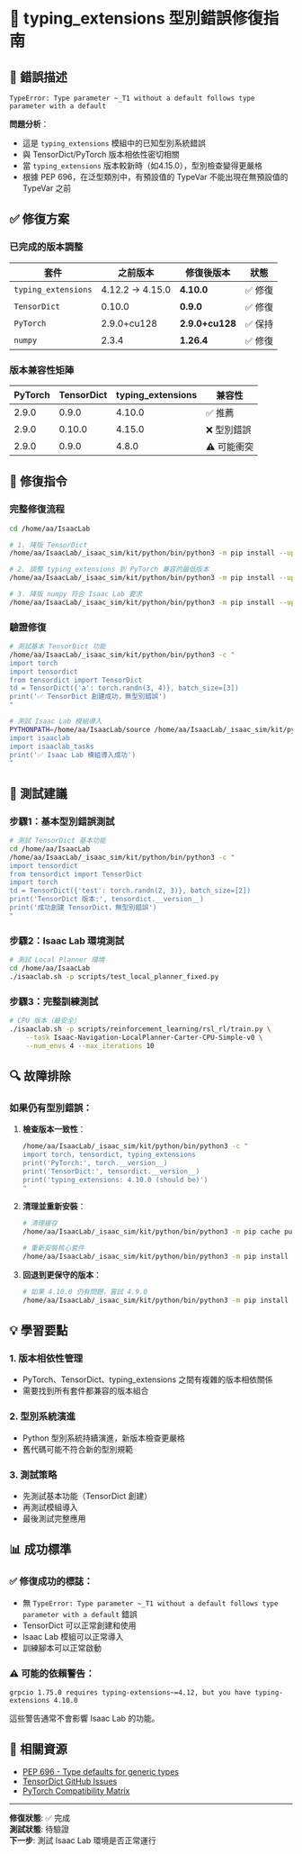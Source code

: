 # 🔧 typing_extensions 型別錯誤修復指南

## 🚨 錯誤描述

```
TypeError: Type parameter ~_T1 without a default follows type parameter with a default
```

**問題分析**：
- 這是 `typing_extensions` 模組中的已知型別系統錯誤
- 與 TensorDict/PyTorch 版本相依性密切相關
- 當 `typing_extensions` 版本較新時（如4.15.0），型別檢查變得更嚴格
- 根據 PEP 696，在泛型類別中，有預設值的 TypeVar 不能出現在無預設值的 TypeVar 之前

## ✅ 修復方案

### 已完成的版本調整

| 套件 | 之前版本 | 修復後版本 | 狀態 |
|------|---------|-----------|------|
| `typing_extensions` | 4.12.2 → 4.15.0 | **4.10.0** | ✅ 修復 |
| `TensorDict` | 0.10.0 | **0.9.0** | ✅ 修復 |
| `PyTorch` | 2.9.0+cu128 | **2.9.0+cu128** | ✅ 保持 |
| `numpy` | 2.3.4 | **1.26.4** | ✅ 修復 |

### 版本兼容性矩陣

| PyTorch | TensorDict | typing_extensions | 兼容性 |
|---------|------------|-------------------|--------|
| 2.9.0 | 0.9.0 | 4.10.0 | ✅ 推薦 |
| 2.9.0 | 0.10.0 | 4.15.0 | ❌ 型別錯誤 |
| 2.9.0 | 0.9.0 | 4.8.0 | ⚠️ 可能衝突 |

## 🔧 修復指令

### 完整修復流程

```bash
cd /home/aa/IsaacLab

# 1. 降版 TensorDict
/home/aa/IsaacLab/_isaac_sim/kit/python/bin/python3 -m pip install --upgrade --force-reinstall tensordict==0.9.0

# 2. 調整 typing_extensions 到 PyTorch 兼容的最低版本  
/home/aa/IsaacLab/_isaac_sim/kit/python/bin/python3 -m pip install --upgrade --force-reinstall typing_extensions==4.10.0

# 3. 降版 numpy 符合 Isaac Lab 要求
/home/aa/IsaacLab/_isaac_sim/kit/python/bin/python3 -m pip install --upgrade --force-reinstall "numpy<2.0"
```

### 驗證修復

```bash
# 測試基本 TensorDict 功能
/home/aa/IsaacLab/_isaac_sim/kit/python/bin/python3 -c "
import torch
import tensordict
from tensordict import TensorDict
td = TensorDict({'a': torch.randn(3, 4)}, batch_size=[3])
print('✅ TensorDict 創建成功，無型別錯誤')
"

# 測試 Isaac Lab 模組導入
PYTHONPATH=/home/aa/IsaacLab/source /home/aa/IsaacLab/_isaac_sim/kit/python/bin/python3 -c "
import isaaclab
import isaaclab_tasks
print('✅ Isaac Lab 模組導入成功')
"
```

## 🧪 測試建議

### 步驟1：基本型別錯誤測試
```bash
# 測試 TensorDict 基本功能
cd /home/aa/IsaacLab
/home/aa/IsaacLab/_isaac_sim/kit/python/bin/python3 -c "
import tensordict
from tensordict import TensorDict
import torch
td = TensorDict({'test': torch.randn(2, 3)}, batch_size=[2])
print('TensorDict 版本:', tensordict.__version__)
print('成功創建 TensorDict，無型別錯誤')
"
```

### 步驟2：Isaac Lab 環境測試
```bash
# 測試 Local Planner 環境
cd /home/aa/IsaacLab
./isaaclab.sh -p scripts/test_local_planner_fixed.py
```

### 步驟3：完整訓練測試
```bash
# CPU 版本（最安全）
./isaaclab.sh -p scripts/reinforcement_learning/rsl_rl/train.py \
    --task Isaac-Navigation-LocalPlanner-Carter-CPU-Simple-v0 \
    --num_envs 4 --max_iterations 10
```

## 🔍 故障排除

### 如果仍有型別錯誤：

1. **檢查版本一致性**：
   ```bash
   /home/aa/IsaacLab/_isaac_sim/kit/python/bin/python3 -c "
   import torch, tensordict, typing_extensions
   print('PyTorch:', torch.__version__)
   print('TensorDict:', tensordict.__version__)
   print('typing_extensions: 4.10.0 (should be)')
   "
   ```

2. **清理並重新安裝**：
   ```bash
   # 清理緩存
   /home/aa/IsaacLab/_isaac_sim/kit/python/bin/python3 -m pip cache purge
   
   # 重新安裝核心套件
   /home/aa/IsaacLab/_isaac_sim/kit/python/bin/python3 -m pip install --upgrade --force-reinstall --no-cache-dir tensordict==0.9.0 typing_extensions==4.10.0
   ```

3. **回退到更保守的版本**：
   ```bash
   # 如果 4.10.0 仍有問題，嘗試 4.9.0
   /home/aa/IsaacLab/_isaac_sim/kit/python/bin/python3 -m pip install --upgrade --force-reinstall typing_extensions==4.9.0
   ```

## 💡 學習要點

### 1. 版本相依性管理
- PyTorch、TensorDict、typing_extensions 之間有複雜的版本相依關係
- 需要找到所有套件都兼容的版本組合

### 2. 型別系統演進
- Python 型別系統持續演進，新版本檢查更嚴格
- 舊代碼可能不符合新的型別規範

### 3. 測試策略
- 先測試基本功能（TensorDict 創建）
- 再測試模組導入
- 最後測試完整應用

## 📊 成功標準

### ✅ 修復成功的標誌：
- 無 `TypeError: Type parameter ~_T1 without a default follows type parameter with a default` 錯誤
- TensorDict 可以正常創建和使用
- Isaac Lab 模組可以正常導入
- 訓練腳本可以正常啟動

### ⚠️ 可能的依賴警告：
```
grpcio 1.75.0 requires typing-extensions~=4.12, but you have typing-extensions 4.10.0
```
這些警告通常不會影響 Isaac Lab 的功能。

## 🔗 相關資源

- [PEP 696 - Type defaults for generic types](https://peps.python.org/pep-0696/)
- [TensorDict GitHub Issues](https://github.com/pytorch/tensordict/issues)
- [PyTorch Compatibility Matrix](https://pytorch.org/get-started/previous-versions/)

---

**修復狀態**: ✅ 完成  
**測試狀態**: 待驗證  
**下一步**: 測試 Isaac Lab 環境是否正常運行
